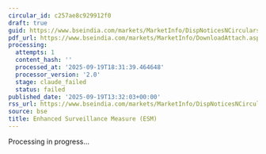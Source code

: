 ```yaml
---
circular_id: c257ae8c929912f0
draft: true
guid: https://www.bseindia.com/markets/MarketInfo/DispNoticesNCirculars.aspx?Noticeid={153502E1-D1D1-4911-8690-F8DBBD7D2DE7}&noticeno=20250919-32&dt=09/19/2025&icount=32&totcount=44&flag=0
pdf_url: https://www.bseindia.com/markets/MarketInfo/DownloadAttach.aspx?id=20250919-32&attachedId=5f12fe1e-04c9-413d-aeb5-ab9beba95894
processing:
  attempts: 1
  content_hash: ''
  processed_at: '2025-09-19T18:31:39.464648'
  processor_version: '2.0'
  stage: claude_failed
  status: failed
published_date: '2025-09-19T13:32:03+00:00'
rss_url: https://www.bseindia.com/markets/MarketInfo/DispNoticesNCirculars.aspx?Noticeid={153502E1-D1D1-4911-8690-F8DBBD7D2DE7}&noticeno=20250919-32&dt=09/19/2025&icount=32&totcount=44&flag=0
source: bse
title: Enhanced Surveillance Measure (ESM)
---
```


Processing in progress...